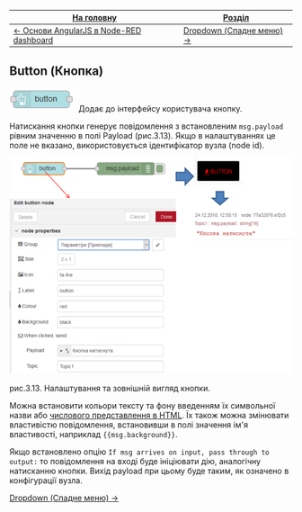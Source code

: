 | [На головну](../)                                        | [Розділ](README.md)                      |
| -------------------------------------------------------- | ---------------------------------------- |
| [<- Основи AngularJS в Node-RED dashboard](AngularJS.md) | [Dropdown (Спадне меню) ->](Dropdown.md) |

## Button (Кнопка)

![img](media/button.png)Додає до інтерфейсу користувача кнопку. 

Натискання кнопки генерує повідомлення з встановленим `msg.payload` рівним значенню в полі Payload (рис.3.13). Якщо в налаштуваннях це поле не вказано, використовується ідентифікатор вузла (node id). 

![img](media/3_13.png)

рис.3.13. Налаштування та зовнішній вигляд кнопки.

Можна встановити кольори тексту та фону введенням їх символьної назви або [числового представлення в HTML](https://htmlcolorcodes.com/). Їх також можна змінювати властивістю повідомлення, встановивши в полі значення ім'я властивості, наприклад `{{msg.background}}`. 

Якщо встановлено опцію `If msg arrives on input, pass through to output:` то повідомлення на вході буде ініціювати дію, аналогічну натисканню кнопки. Вихід payload при цьому буде таким, як означено в конфігурації вузла.

[Dropdown (Спадне меню) ->](Dropdown.md)